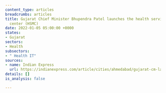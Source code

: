 ```yaml
---
content_type: articles
breadcrumbs: articles
title: Gujarat Chief Minister Bhupendra Patel launches the health service management
  center (HSMC)
date: 2022-01-05 05:00:00 +0000
states:
- Gujarat
sectors:
- Health
subsectors:
- " Health IT"
sources:
- name: Indian Express
  url: https://indianexpress.com/article/cities/ahmedabad/gujarat-cm-launches-portal-monitor-benefits-health-schemes-7693840/
details: []
is_analysis: false

---
```

